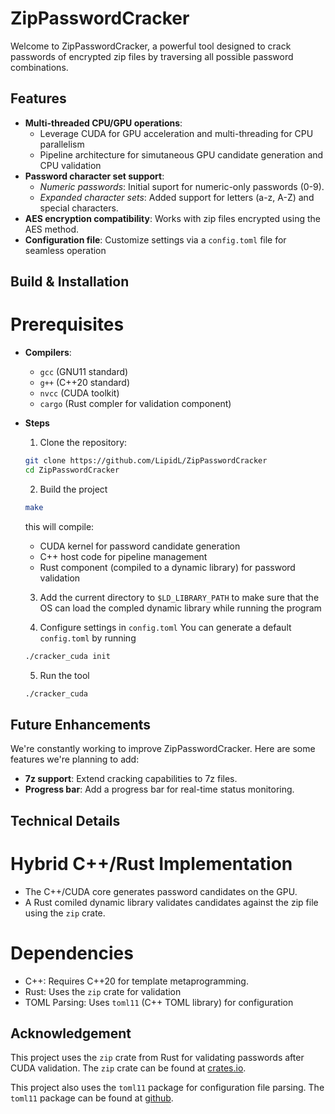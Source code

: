 # ZipPasswordCracker

Welcome to ZipPasswordCracker, a powerful tool designed to crack passwords of encrypted zip files by traversing all possible password combinations.

## Features

+ **Multi-threaded CPU/GPU operations**: 
    + Leverage CUDA for GPU acceleration and multi-threading for CPU parallelism
    + Pipeline architecture for simutaneous GPU candidate generation and CPU validation
+ **Password character set support**:
    + *Numeric passwords*: Initial suport for numeric-only passwords (0-9).
    + *Expanded character sets*: Added support for letters (a-z, A-Z) and special characters.
+ **AES encryption compatibility**: Works with zip files encrypted using the AES method.
+ **Configuration file**: Customize settings via a `config.toml` file for seamless operation

## Build & Installation

# Prerequisites

+ **Compilers**:
    + `gcc` (GNU11 standard)
    + `g++` (C++20 standard)
    + `nvcc` (CUDA toolkit)
    + `cargo` (Rust compler for validation component)

+ **Steps**
    1. Clone the repository:
    ```bash
    git clone https://github.com/LipidL/ZipPasswordCracker
    cd ZipPasswordCracker
    ```

    2. Build the project
    ```bash
    make
    ```
    this will compile:
    + CUDA kernel for password candidate generation
    + C++ host code for pipeline management
    + Rust component (compiled to a dynamic library) for password validation


    3. Add the current directory to `$LD_LIBRARY_PATH` to make sure that the OS can load the compled dynamic library while running the program

    4. Configure settings in `config.toml`
    You can generate a default `config.toml` by running
    ```bash
    ./cracker_cuda init
    ```

    5.  Run the tool
    ```bash
    ./cracker_cuda
    ```
        
## Future Enhancements

We're constantly working to improve ZipPasswordCracker. Here are some features we're planning to add:

+ **7z support**: Extend cracking capabilities to 7z files.
+ **Progress bar**: Add a progress bar for real-time status monitoring.

## Technical Details

# Hybrid C++/Rust Implementation

+ The C++/CUDA core generates password candidates on the GPU.
+ A Rust comiled dynamic library validates candidates against the zip file using the `zip` crate.

# Dependencies

+ C++: Requires C++20 for template metaprogramming.
+ Rust: Uses the `zip` crate for validation
+ TOML Parsing: Uses `toml11` (C++ TOML library) for configuration

## Acknowledgement

This project uses the `zip` crate from Rust for validating passwords after CUDA validation. The `zip` crate can be found at [crates.io](https://crates.io/crates/zip).

This project also uses the `toml11` package for configuration file parsing. The `toml11` package can be found at [github](https://github.com/ToruNiina/toml11).